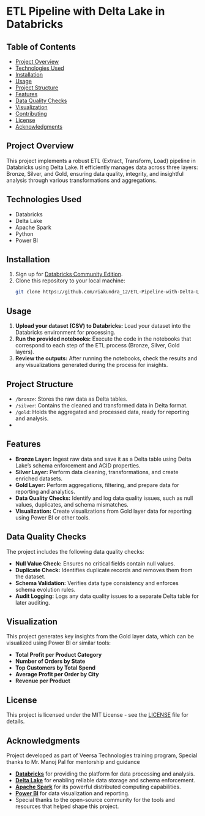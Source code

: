 # ETL Pipeline with Delta Lake in Databricks

## Table of Contents
- [Project Overview](#project-overview)
- [Technologies Used](#technologies-used)
- [Installation](#installation)
- [Usage](#usage)
- [Project Structure](#project-structure)
- [Features](#features)
- [Data Quality Checks](#data-quality-checks)
- [Visualization](#visualization)
- [Contributing](#contributing)
- [License](#license)
- [Acknowledgments](#acknowledgments)

## Project Overview
This project implements a robust ETL (Extract, Transform, Load) pipeline in Databricks using Delta Lake. It efficiently manages data across three layers: Bronze, Silver, and Gold, ensuring data quality, integrity, and insightful analysis through various transformations and aggregations.

## Technologies Used
- Databricks
- Delta Lake
- Apache Spark
- Python
- Power BI

## Installation
1. Sign up for [Databricks Community Edition](https://community.cloud.databricks.com/).
2. Clone this repository to your local machine:
   ```bash
   git clone https://github.com/riakundra_12/ETL-Pipeline-with-Delta-Lake-in-Databricks.git
   
## Usage
1. **Upload your dataset (CSV) to Databricks:** Load your dataset into the Databricks environment for processing.
2. **Run the provided notebooks:** Execute the code in the notebooks that correspond to each step of the ETL process (Bronze, Silver, Gold layers).
3. **Review the outputs:** After running the notebooks, check the results and any visualizations generated during the process for insights.

## Project Structure
- `/bronze`: Stores the raw data as Delta tables.
- `/silver`: Contains the cleaned and transformed data in Delta format.
- `/gold`: Holds the aggregated and processed data, ready for reporting and analysis.
- 
## Features
- **Bronze Layer:** Ingest raw data and save it as a Delta table using Delta Lake’s schema enforcement and ACID properties.
- **Silver Layer:** Perform data cleaning, transformations, and create enriched datasets.
- **Gold Layer:** Perform aggregations, filtering, and prepare data for reporting and analytics.
- **Data Quality Checks:** Identify and log data quality issues, such as null values, duplicates, and schema mismatches.
- **Visualization:** Create visualizations from Gold layer data for reporting using Power BI or other tools.

## Data Quality Checks
The project includes the following data quality checks:
- **Null Value Check:** Ensures no critical fields contain null values.
- **Duplicate Check:** Identifies duplicate records and removes them from the dataset.
- **Schema Validation:** Verifies data type consistency and enforces schema evolution rules.
- **Audit Logging:** Logs any data quality issues to a separate Delta table for later auditing.

## Visualization
This project generates key insights from the Gold layer data, which can be visualized using Power BI or similar tools:
- **Total Profit per Product Category**
- **Number of Orders by State**
- **Top Customers by Total Spend**
- **Average Profit per Order by City**
- **Revenue per Product**
  
## License
This project is licensed under the MIT License - see the [LICENSE](LICENSE) file for details.

## Acknowledgments


Project developed as part of Veersa Technologies training program,
Special thanks to Mr. Manoj Pal for mentorship and guidance
- **[Databricks](https://databricks.com/)** for providing the platform for data processing and analysis.
- **[Delta Lake](https://delta.io/)** for enabling reliable data storage and schema enforcement.
- **[Apache Spark](https://spark.apache.org/)** for its powerful distributed computing capabilities.
- **[Power BI](https://powerbi.microsoft.com/)** for data visualization and reporting.
- Special thanks to the open-source community for the tools and resources that helped shape this project.


   

